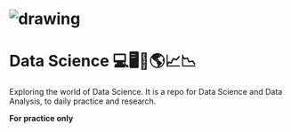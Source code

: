 # <img src="https://raw.githubusercontent.com/debjeet-dev/data_science/main/repoCover_img.jpg?token=GHSAT0AAAAAABVUUNROGYUR3RCQPYX5JJEKYWB3YRQ" alt="drawing"/>

# Data Science 💻🖥🧠🌎📈📉

Exploring the world of Data Science.
It is a repo for Data Science and Data Analysis, to daily practice and research.


**For practice only**


